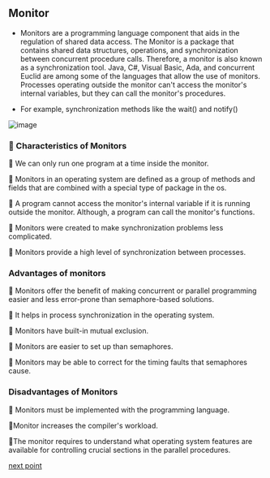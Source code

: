 ## Monitor

- Monitors are a programming language component that aids in the regulation of shared data access. The Monitor is a package that contains shared data structures, operations, and synchronization between concurrent procedure calls. Therefore, a monitor is also known as a synchronization tool. Java, C#, Visual Basic, Ada, and concurrent Euclid are among some of the languages that allow the use of monitors. Processes operating outside the monitor can't access the monitor's internal variables, but they can call the monitor's procedures.

- For example, synchronization methods like the wait() and notify() 

![image](https://user-images.githubusercontent.com/93985255/206481773-1eb448ee-3130-4f65-b11e-33edc9e1808e.png)


### 🛑 Characteristics of Monitors 


🔰 We can only run one program at a time inside the monitor.

🔰 Monitors in an operating system are defined as a group of methods and fields that are combined with a special type of package in the os.

🔰 A program cannot access the monitor's internal variable if it is running outside the monitor. Although, a program can call the monitor's functions.

🔰 Monitors were created to make synchronization problems less complicated.

🔰 Monitors provide a high level of synchronization between processes.


### Advantages of monitors

🔰 Monitors offer the benefit of making concurrent or parallel programming easier and less error-prone than semaphore-based solutions.

🔰 It helps in process synchronization in the operating system.

🔰 Monitors have built-in mutual exclusion.

🔰 Monitors are easier to set up than semaphores.

🔰 Monitors may be able to correct for the timing faults that semaphores cause.


### Disadvantages of Monitors

🔰 Monitors must be implemented with the programming language.

🔰Monitor increases the compiler's workload.

🔰The monitor requires to understand what operating system features are available for controlling crucial sections in the parallel procedures.


[next point](https://github.com/prashantjagtap2909/OS/blob/main/Topics/Synchronization%20and%20Concurrency%20control/06%20-%20Producer%20consumer%20problem.md)
